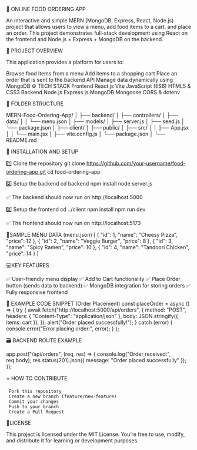 🍔 ONLINE FOOD ORDERING APP

An interactive and simple MERN (MongoDB, Express, React, Node.js) project that allows users to view a menu, add food items to a cart, and place an order. This project demonstrates full-stack development using React on the frontend and Node.js + Express + MongoDB on the backend.

🧠 PROJECT OVERVIEW

This application provides a platform for users to:

   Browse food items from a menu
   Add items to a shopping cart
   Place an order that is sent to the backend API
   Manage data dynamically using MongoDB
⚙️ TECH STACK Frontend React.js Vite JavaScript (ES6) HTML5 & CSS3 Backend Node.js Express.js MongoDB Mongoose CORS & dotenv

📂 FOLDER STRUCTURE

MERN-Food-Ordering-App/ │ ├── backend/ │ ├── controllers/ │ ├── data/ │ │ └── menu.json │ ├── models/ │ ├── server.js │ ├── seed.js │ └── package.json │ ├── client/ │ ├── public/ │ ├── src/ │ │ ├── App.jsx │ │ └── main.jsx │ ├── vite.config.js │ └── package.json │ └── README.md

🚀 INSTALLATION AND SETUP

1️⃣ Clone the repository git clone https://github.com/your-username/food-ordering-app.git cd food-ordering-app

2️⃣ Setup the backend cd backend npm install node server.js

✅ The backend should now run on http://localhost:5000

3️⃣ Setup the frontend cd ../client npm install npm run dev

✅ The frontend should now run on http://localhost:5173

🧾SAMPLE MENU DATA (menu.json) [ { "id": 1, "name": "Cheesy Pizza", "price": 12 }, { "id": 2, "name": "Veggie Burger", "price": 8 }, { "id": 3, "name": "Spicy Ramen", "price": 10 }, { "id": 4, "name": "Tandoori Chicken", "price": 14 } ]

💻KEY FEATURES

✅ User-friendly menu display ✅ Add to Cart functionality ✅ Place Order button (sends data to backend) ✅ MongoDB integration for storing orders ✅ Fully responsive frontend

🧩 EXAMPLE CODE SNIPPET (Order Placement) const placeOrder = async () => { try { await fetch("http://localhost:5000/api/orders", { method: "POST", headers: { "Content-Type": "application/json" }, body: JSON.stringify({ items: cart }), }); alert("Order placed successfully!"); } catch (error) { console.error("Error placing order:", error); } };

🗃️ BACKEND ROUTE EXAMPLE

app.post("/api/orders", (req, res) => { console.log("Order received:", req.body); res.status(201).json({ message: "Order placed successfully" }); });



⭐ HOW TO CONTRIBUTE

     Fork this repository
     Create a new branch (feature/new-feature)
     Commit your changes
     Push to your branch
     Create a Pull Request
📜LICENSE

This project is licensed under the MIT License. You’re free to use, modify, and distribute it for learning or development purposes.

